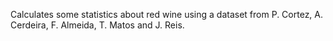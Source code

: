 Calculates some statistics about red wine using a dataset from P. Cortez, A. Cerdeira, F. Almeida, T. Matos and J. Reis.
